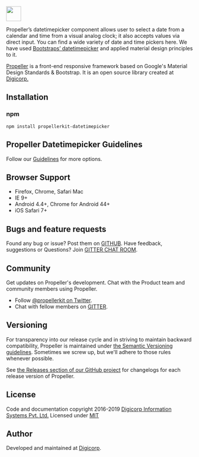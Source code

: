 <br>
<p align="left">
  <a href="http://propeller.in/" target="_blank">
    <img height="40" src="http://propeller.in/assets/images/propeller-logo.png" />
  </a>
	 <p align="left">
Propeller’s datetimepicker component allows user to select a date from a calendar and time from a visual analog clock; it also accepts values via direct input. You can find a wide variety of date and time pickers here. We have used <a href="http://eonasdan.github.io/bootstrap-datetimepicker/" target="_blank">Bootstraps’ datetimepicker</a> and applied material design principles to it.

<a href="http://propeller.in/" target="_blank">Propeller</a> is a front-end responsive framework based on Google's Material Design Standards & Bootstrap. It is an open source library created at <a href="https://www.digi-corp.com/" target="_blank">Digicorp.</a></p>
</p>

## Installation

### npm

```
npm install propellerkit-datetimepicker
```

## Propeller Datetimepicker Guidelines

Follow our [Guidelines](http://propeller.in/components/datetimepicker.php) for more options.


## Browser Support

- Firefox, Chrome, Safari Mac
- IE 9+
- Android 4.4+, Chrome for Android 44+
- iOS Safari 7+


## Bugs and feature requests

Found any bug or issue? Post them on [GITHUB](https://github.com/digicorp/propeller/issues).
Have feedback, suggestions or Questions? Join [GITTER CHAT ROOM](https://gitter.im/Propeller-Material-Design-Bootstrap-Framework/Support).


## Community

Get updates on Propeller's development. Chat with the Product team and community members using Propeller.

- Follow [@propellerkit on Twitter](https://twitter.com/PropellerKit).
- Chat with fellow members on [GITTER](https://gitter.im/Propeller-Material-Design-Bootstrap-Framework/Support).


## Versioning

For transparency into our release cycle and in striving to maintain backward compatibility, Propeller is maintained under [the Semantic Versioning guidelines](http://semver.org/). Sometimes we screw up, but we'll adhere to those rules whenever possible.

See [the Releases section of our GitHub project](https://github.com/digicorp/propeller/releases) for changelogs for each release version of Propeller.


## License

Code and documentation copyright 2016-2019 [Digicorp Information Systems Pvt. Ltd.](https://www.digi-corp.com/)
Licensed under [MIT](https://github.com/digicorp/propeller/blob/master/LICENSE)


## Author

Developed and maintained at [Digicorp](https://www.digi-corp.com/).
